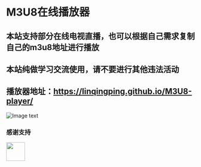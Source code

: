 # M3U8在线播放器
## 本站支持部分在线电视直播，也可以根据自己需求复制自己的m3u8地址进行播放
## 本站纯做学习交流使用，请不要进行其他违法活动
## 播放器地址：https://linqingping.github.io/M3U8-player/
![Image text](https://github.com/linqingping/M3U8-player/blob/master/QR.png)
### 感谢支持
<img src="https://github.com/linqingping/M3U8-player/blob/master/webwxgetmsgimg.jpeg" width="50px">
